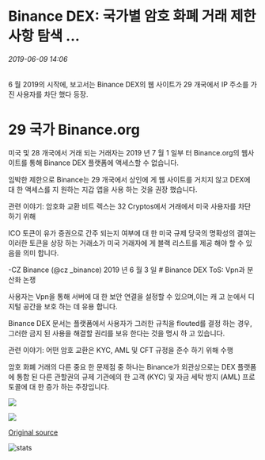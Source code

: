 # Binance DEX: 국가별 암호 화폐 거래 제한 사항 탐색 ...

###### 2019-06-09 14:06

6 월 2019의 시작에, 보고서는 Binance DEX의 웹 사이트가 29 개국에서 IP 주소를 가진 사용자를 차단 했다 등장.

# 29 국가 Binance.org

미국 및 28 개국에서 거래 되는 거래자는 2019 년 7 월 1 일부 터 Binance.org의 웹사이트를 통해 Binance DEX 플랫폼에 액세스할 수 없습니다.

임박한 제한으로 Binance는 29 개국에서 상인에 게 웹 사이트를 거치지 않고 DEX에 대 한 액세스를 지 원하는 지갑 앱을 사용 하는 것을 권장 했습니다.

관련 이야기: 암호화 교환 비트 렉스는 32 Cryptos에서 거래에서 미국 사용자를 차단 하기 위해

ICO 토큰이 유가 증권으로 간주 되는지 여부에 대 한 미국 규제 당국의 명확성의 결여는 이러한 토큰을 상장 하는 거래소가 미국 거래자에 게 블랙 리스트를 제공 해야 할 수 있음을 의미 합니다.

-CZ Binance (@cz \_binance) 2019 년 6 월 3 일 # Binance DEX ToS: Vpn과 분산화 논쟁

사용자는 Vpn을 통해 서버에 대 한 보안 연결을 설정할 수 있으며,이는 캐 고 눈에서 디지털 공간을 보호 하는 데 유용 합니다.

Binance DEX 문서는 플랫폼에서 사용자가 그러한 규칙을 flouted를 결정 하는 경우, 그러한 금지 된 사용을 해결할 권리를 보유 한다는 것을 명시 하 고 있습니다.

관련 이야기: 어떤 암호 교환은 KYC, AML 및 CFT 규정을 준수 하기 위해 수행

암호 화폐 거래의 다른 중요 한 문제점 중 하나는 Binance가 외관상으로는 DEX 플랫폼에 통합 된 다른 관할권의 규제 기관에의 한 고객 (KYC) 및 자금 세탁 방지 (AML) 프로토콜에 대 한 증가 하는 주장입니다.

![](https://s3.cointelegraph.com/storage/uploads/view/49cccf3e825d29aa282709bc651eee27.png)

![](https://s3.cointelegraph.com/storage/uploads/view/ead4705be837fb179066d0b1bc8e14fb.png)

[Original source](https://cointelegraph.com/news/binance-dex-navigating-country-specific-cryptocurrency-trading-restrictions)

![stats](https://c.statcounter.com/11760860/0/a89fa40b/1/ "stats")